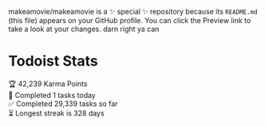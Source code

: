 makeamovie/makeamovie is a ✨ special ✨ repository because its `README.md` (this file) appears on your GitHub profile.
You can click the Preview link to take a look at your changes. darn right ya can

# Todoist Stats

<!-- TODO-IST:START -->
🏆  42,239 Karma Points           
🌸  Completed 1 tasks today           
✅  Completed 29,339 tasks so far           
⏳  Longest streak is 328 days
<!-- TODO-IST:END -->
